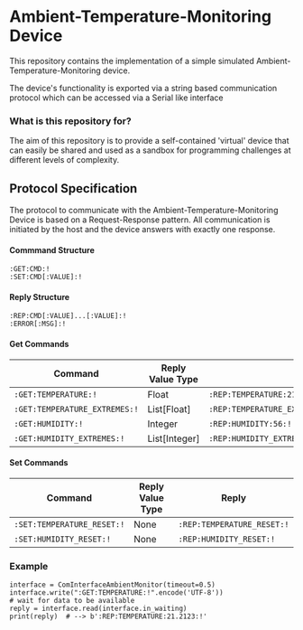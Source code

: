 # Ambient-Temperature-Monitoring Device #
This repository contains the implementation of a simple simulated Ambient-Temperature-Monitoring device.

The device's functionality is exported via a string based communication protocol which can be accessed via a Serial like interface
### What is this repository for? ###
The aim of this repository is to provide a self-contained 'virtual' device that can 
easily be shared and used as a sandbox for programming challenges at different levels of complexity.



## Protocol Specification ##
The protocol to communicate with the Ambient-Temperature-Monitoring Device is based
on a Request-Response pattern. All communication is initiated by the host and the device
answers with exactly one response.

#### Commmand Structure ####
    :GET:CMD:!
    :SET:CMD[:VALUE]:!
#### Reply Structure ####
    :REP:CMD[:VALUE]...[:VALUE]:!
    :ERROR[:MSG]:!
#### Get Commands ####
Command | Reply Value Type | Reply
--------|------------|------
`:GET:TEMPERATURE:!` | Float | `:REP:TEMPERATURE:21.2123:!`
`:GET:TEMPERATURE_EXTREMES:!` | List[Float] | `:REP:TEMPERATURE_EXTREMES:12.21:27.23123:!`
`:GET:HUMIDITY:!` | Integer | `:REP:HUMIDITY:56:!`
`:GET:HUMIDITY_EXTREMES:!`| List[Integer] | `:REP:HUMIDITY_EXTREMES:23:76:!`
#### Set Commands ####
Command | Reply Value Type | Reply
--------|------------|---------
`:SET:TEMPERATURE_RESET:!` | None | `:REP:TEMPERATURE_RESET:!`
`:SET:HUMIDITY_RESET:!` | None | `:REP:HUMIDITY_RESET:!`

### Example ###
    interface = ComInterfaceAmbientMonitor(timeout=0.5)
    interface.write(":GET:TEMPERATURE:!".encode('UTF-8'))
    # wait for data to be available
    reply = interface.read(interface.in_waiting)
    print(reply)  # --> b':REP:TEMPERATURE:21.2123:!'



